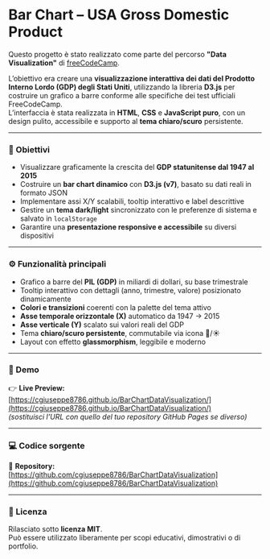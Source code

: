 # Bar Chart – USA Gross Domestic Product

Questo progetto è stato realizzato come parte del percorso **"Data Visualization"** di [freeCodeCamp](https://www.freecodecamp.org/).

L’obiettivo era creare una **visualizzazione interattiva dei dati del Prodotto Interno Lordo (GDP) degli Stati Uniti**, utilizzando la libreria **D3.js** per costruire un grafico a barre conforme alle specifiche dei test ufficiali FreeCodeCamp.  
L’interfaccia è stata realizzata in **HTML**, **CSS** e **JavaScript puro**, con un design pulito, accessibile e supporto al **tema chiaro/scuro** persistente.

---

### 🧠 Obiettivi

- Visualizzare graficamente la crescita del **GDP statunitense dal 1947 al 2015**
- Costruire un **bar chart dinamico** con **D3.js (v7)**, basato su dati reali in formato JSON
- Implementare assi X/Y scalabili, tooltip interattivo e label descrittive
- Gestire un **tema dark/light** sincronizzato con le preferenze di sistema e salvato in `localStorage`
- Garantire una **presentazione responsive e accessibile** su diversi dispositivi

---

### ⚙️ Funzionalità principali

- Grafico a barre del **PIL (GDP)** in miliardi di dollari, su base trimestrale  
- Tooltip interattivo con dettagli (anno, trimestre, valore) posizionato dinamicamente
- **Colori e transizioni** coerenti con la palette del tema attivo
- **Asse temporale orizzontale (X)** automatico da 1947 → 2015  
- **Asse verticale (Y)** scalato sui valori reali del GDP
- Tema **chiaro/scuro persistente**, commutabile via icona 🌙/☀️
- Layout con effetto **glassmorphism**, leggibile e moderno

---

### 🚀 Demo

👉 **Live Preview:** [https://cgiuseppe8786.github.io/BarChartDataVisualization/](https://cgiuseppe8786.github.io/BarChartDataVisualization/)  
*(sostituisci l’URL con quello del tuo repository GitHub Pages se diverso)*

---

### 💻 Codice sorgente

📂 **Repository:** [https://github.com/cgiuseppe8786/BarChartDataVisualization](https://github.com/cgiuseppe8786/BarChartDataVisualization)

---

### 🧾 Licenza

Rilasciato sotto **licenza MIT**.  
Può essere utilizzato liberamente per scopi educativi, dimostrativi o di portfolio.
